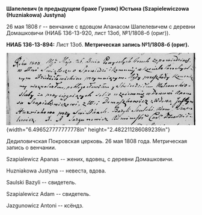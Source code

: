 **Шапелевич (в предыдущем браке Гузняк) Юстына (Szapielewiczowa
(Huzniakowa) Justyna)**

26 мая 1808 г -- венчание с вдовцом Апанасом Шапелевичем с деревни
Домашковичи (НИАБ 136-13-920, лист 13об, №1/1808-б (ориг)).

**НИАБ 136-13-894:** Лист 13об. **Метрическая запись №1/1808-б (ориг).**

![](./media/ca1db8cbd930d5fc801cacb491d54cd075833363.png){width="6.496527777777778in"
height="2.482211286089239in"}

Дедиловичская Покровская церковь. 26 мая 1808 года. Метрическая запись о
венчании.

Szapialewicz Apanas -- жених, вдовец, с деревни Домашковичи.

Huzniakowa Justyna -- невеста, вдова.

Saulski Bazyli -- свидетель.

Szapialewicz Adam -- свидетель.

Jazgunowicz Antoni -- ксёндз.
